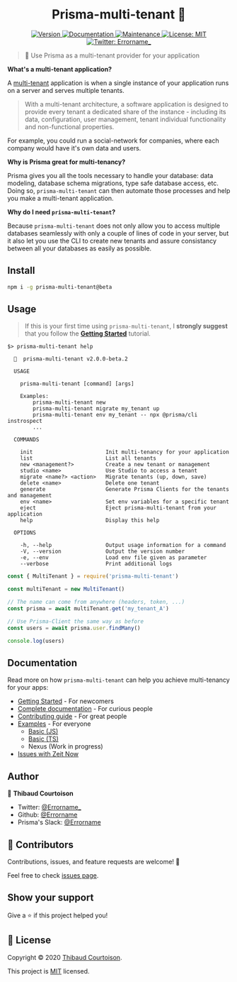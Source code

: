 <h1 align="center">Prisma-multi-tenant 🧭</h1>
<p align="center">
  <a href="https://www.npmjs.com/package/prisma-multi-tenant">
    <img alt="Version" src="https://img.shields.io/npm/v/prisma-multi-tenant.svg">
  </a>
  <a href="https://github.com/Errorname/prisma-multi-tenant#readme">
    <img alt="Documentation" src="https://img.shields.io/badge/documentation-yes-brightgreen.svg" target="_blank" />
  </a>
  <a href="https://github.com/Errorname/prisma-multi-tenant/graphs/commit-activity">
    <img alt="Maintenance" src="https://img.shields.io/badge/Maintained%3F-yes-green.svg" target="_blank" />
  </a>
  <a href="https://github.com/Errorname/prisma-multi-tenant/blob/master/LICENSE">
    <img alt="License: MIT" src="https://img.shields.io/badge/License-MIT-yellow.svg" target="_blank" />
  </a>
  <a href="https://twitter.com/Errorname_">
    <img alt="Twitter: Errorname_" src="https://img.shields.io/twitter/follow/Errorname_.svg?style=social" target="_blank" />
  </a>
</p>

> 🧭 Use Prisma as a multi-tenant provider for your application

**What's a multi-tenant application?**

A [multi-tenant](https://en.wikipedia.org/wiki/Multitenancy) application is when a single instance of your application runs on a server and serves multiple tenants.

> With a multi-tenant architecture, a software application is designed to provide every tenant a dedicated share of the instance - including its data, configuration, user management, tenant individual functionality and non-functional properties.

For example, you could run a social-network for companies, where each company would have it's own data and users.

**Why is Prisma great for multi-tenancy?**

Prisma gives you all the tools necessary to handle your database: data modeling, database schema migrations, type safe database access, etc. Doing so, `prisma-multi-tenant` can then automate those processes and help you make a multi-tenant application.

**Why do I need `prisma-multi-tenant`?**

Because `prisma-multi-tenant` does not only allow you to access multiple databases seamlessly with only a couple of lines of code in your server, but it also let you use the CLI to create new tenants and assure consistancy between all your databases as easily as possible.

## Install

```sh
npm i -g prisma-multi-tenant@beta
```

## Usage

> If this is your first time using `prisma-multi-tenant`, I **strongly suggest** that you follow the [**Getting Started**](/docs/Getting_Started.md) tutorial.

```
$> prisma-multi-tenant help

  🧭  prisma-multi-tenant v2.0.0-beta.2

  USAGE

    prisma-multi-tenant [command] [args]

    Examples:
        prisma-multi-tenant new
        prisma-multi-tenant migrate my_tenant up
        prisma-multi-tenant env my_tenant -- npx @prisma/cli instrospect
        ...

  COMMANDS

    init                       Init multi-tenancy for your application
    list                       List all tenants
    new <management?>          Create a new tenant or management
    studio <name>              Use Studio to access a tenant
    migrate <name?> <action>   Migrate tenants (up, down, save)
    delete <name>              Delete one tenant
    generate                   Generate Prisma Clients for the tenants and management
    env <name>                 Set env variables for a specific tenant
    eject                      Eject prisma-multi-tenant from your application
    help                       Display this help

  OPTIONS

    -h, --help                 Output usage information for a command
    -V, --version              Output the version number
    -e, --env                  Load env file given as parameter
    --verbose                  Print additional logs
```

```js
const { MultiTenant } = require('prisma-multi-tenant')

const multiTenant = new MultiTenant()

// The name can come from anywhere (headers, token, ...)
const prisma = await multiTenant.get('my_tenant_A')

// Use Prisma-Client the same way as before
const users = await prisma.user.findMany()

console.log(users)
```

## Documentation

Read more on how `prisma-multi-tenant` can help you achieve multi-tenancy for your apps:

- [Getting Started](/docs/Getting_Started.md) - For newcomers
- [Complete documentation](/docs/Complete_Documentation.md) - For curious people
- [Contributing guide](/docs/Contributing_Guide.md) - For great people
- [Examples](/docs/examples) - For everyone
  - [Basic (JS)](/docs/examples/basic-js)
  - [Basic (TS)](/docs/examples/basic-ts)
  - Nexus (Work in progress)
- [Issues with Zeit Now](/docs/Zeit_Now.md)

## Author

👤 **Thibaud Courtoison**

- Twitter: [@Errorname\_](https://twitter.com/Errorname_)
- Github: [@Errorname](https://github.com/Errorname)
- Prisma's Slack: [@Errorname](https://slack.prisma.io/)

## 🤝 Contributors

Contributions, issues, and feature requests are welcome! 🙌

Feel free to check [issues page](https://github.com/Errorname/prisma-multi-tenant/issues).

## Show your support

Give a ⭐️ if this project helped you!

## 📝 License

Copyright © 2020 [Thibaud Courtoison](https://github.com/Errorname).

This project is [MIT](https://github.com/Errorname/prisma-multi-tenant/blob/master/LICENSE) licensed.
